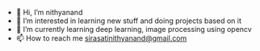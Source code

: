 - 👋 Hi, I’m nithyanand
- 👀 I’m interested in learning new stuff and doing projects based on it
- 🌱 I’m currently learning deep learning, image processing using opencv
- 📫 How to reach me sirasatinithyanand@gmail.com

<!---
sirasatinithyanand/sirasatinithyanand is a ✨ special ✨ repository because its `README.md` (this file) appears on your GitHub profile.
You can click the Preview link to take a look at your changes.
--->
